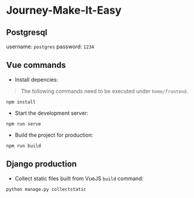 # Journey-Make-It-Easy

## Postgresql
username: `postgres`
password: `1234`

## Vue commands
- Install depencies:  
> The following commands need to be executed under `home/frontend`.  

```
npm install
```

- Start the development server:
```
npm run serve
```

- Build the project for production:
```
npm run build
```

## Django production
- Collect static files built from VueJS `build` command:
```
python manage.py collectstatic
```

